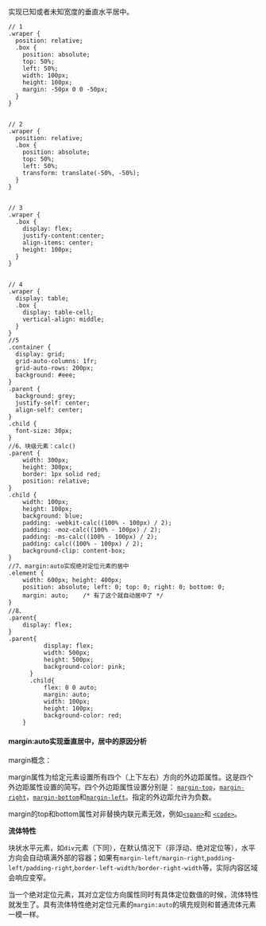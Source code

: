 实现已知或者未知宽度的垂直水平居中。

```
// 1
.wraper {
  position: relative;
  .box {
    position: absolute;
    top: 50%;
    left: 50%;
    width: 100px;
    height: 100px;
    margin: -50px 0 0 -50px;
  }
}


// 2
.wraper {
  position: relative;
  .box {
    position: absolute;
    top: 50%;
    left: 50%;
    transform: translate(-50%, -50%);
  }
}


// 3
.wraper {
  .box {
    display: flex;
    justify-content:center;
    align-items: center;
    height: 100px;
  }
}


// 4
.wraper {
  display: table;
  .box {
    display: table-cell;
    vertical-align: middle;
  }
}
//5
.container {
  display: grid;
  grid-auto-columns: 1fr;
  grid-auto-rows: 200px;
  background: #eee;
}
.parent {
  background: grey;
  justify-self: center; 
  align-self: center;  
}
.child {
  font-size: 30px;
}
//6、块级元素：calc()
.parent {
    width: 300px;
    height: 300px;
    border: 1px solid red;
    position: relative;
}
.child {
    width: 100px;
    height: 100px;
    background: blue;
    padding: -webkit-calc((100% - 100px) / 2);
    padding: -moz-calc((100% - 100px) / 2);
    padding: -ms-calc((100% - 100px) / 2);
    padding: calc((100% - 100px) / 2);
    background-clip: content-box;
}
//7、margin:auto实现绝对定位元素的居中
.element {
    width: 600px; height: 400px;
    position: absolute; left: 0; top: 0; right: 0; bottom: 0;
    margin: auto;    /* 有了这个就自动居中了 */
}
//8、
.parent{
    display: flex;
}
.parent{
          display: flex;
          width: 500px;
          height: 500px;
          background-color: pink;
      }
      .child{
          flex: 0 0 auto;
          margin: auto;
          width: 100px;
          height: 100px;
          background-color: red;
    }
```

#### margin:auto实现垂直居中，居中的原因分析

margin概念：

margin属性为给定元素设置所有四个（上下左右）方向的外边距属性。这是四个外边距属性设置的简写。四个外边距属性设置分别是： [`margin-top`](https://developer.mozilla.org/zh-CN/docs/Web/CSS/margin-top)，[`margin-right`](https://developer.mozilla.org/zh-CN/docs/Web/CSS/margin-right)，[`margin-bottom`](https://developer.mozilla.org/zh-CN/docs/Web/CSS/margin-bottom)和[`margin-left`](https://developer.mozilla.org/zh-CN/docs/Web/CSS/margin-left)。指定的外边距允许为负数。

margin的top和bottom属性对非替换内联元素无效，例如[`<span>`](https://developer.mozilla.org/zh-CN/docs/Web/HTML/Element/span)和 [`<code>`](https://developer.mozilla.org/zh-CN/docs/Web/HTML/Element/code)。

**流体特性**

块状水平元素，如`div`元素（下同），在默认情况下（非浮动、绝对定位等），水平方向会自动填满外部的容器；如果有`margin-left/margin-right`,`padding-left/padding-right`,`border-left-width/border-right-width`等，实际内容区域会响应变窄。

当一个绝对定位元素，其对立定位方向属性同时有具体定位数值的时候，流体特性就发生了。具有流体特性绝对定位元素的`margin:auto`的填充规则和普通流体元素一模一样。

